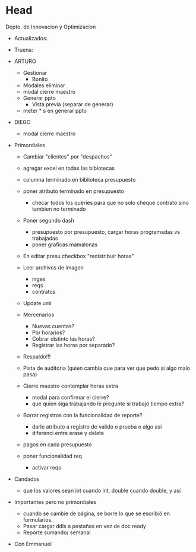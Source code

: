 # Head
Depto. de Innovacion y Optimizacion

- Actualizados:
  
- Truena:

- ARTURO
  - Gestionar
    - Bonito
  - Modales eliminar
  - modal cierre maestro
  - Generar ppto
    - Vista previa (separar de generar)
  - meter * s en generar ppto
- DIEGO
  - modal cierre maestro

- Primordiales
  - Cambiar "clientes" por "despachos"
  - agregar excel en todas las blbiotecas
  - columna terminado en biblioteca presupuesto
  - poner atributo terminado en presupuesto
    - checar todos los queries para que no solo cheque contrato sino tambien no terminado
  - Poner segundo dash
    - presupuesto por presupuesto, cargar horas programadas vs trabajadas
    - poner graficas mamalonas
  - En editar presu checkbox "redistribuir horas"
  - Leer archivos de imagen
    - inges
    - reqs
    - contratos
  - Update uml

  - Mercenarios
    - Nuevas cuentas?
    - Por horarios?
    - Cobrar distinto las horas?
    - Registrar las horas por separado?
  
  - Respaldo!!!
  - Pista de auditoria (quien cambia que para ver que pedo si algo malo pasa)
  - Cierre maestro contemplar horas extra
    - modal para confirmar el cierre?
    - que quien siga trabajando le pregunte si trabajó tiempo extra?
  - Borrar registros con la funcionalidad de reporte?
    - darle atributo a registro de valido o prueba o algo asi
    - diferenci entre erase y delete

  - pagos en cada presupuesto
  - poner funcionalidad req
    - activar reqs
  
- Candados
  - que los valores sean int cuando int, double cuando double, y así

- Importantes pero no primordiales
  - cuando se cambie de página, se borre lo que se escribió en formularios.
  - Pasar cargar ddls a pestañas en vez de doc ready
  - Reporte sumando/ semanal
- Con Emmanuel
